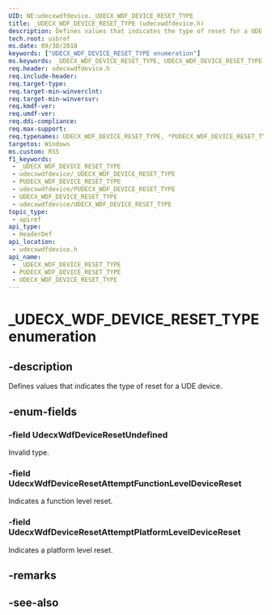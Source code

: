 ```yaml
---
UID: NE:udecxwdfdevice._UDECX_WDF_DEVICE_RESET_TYPE
title: _UDECX_WDF_DEVICE_RESET_TYPE (udecxwdfdevice.h)
description: Defines values that indicates the type of reset for a UDE device.
tech.root: usbref
ms.date: 09/30/2018
keywords: ["UDECX_WDF_DEVICE_RESET_TYPE enumeration"]
ms.keywords: _UDECX_WDF_DEVICE_RESET_TYPE, UDECX_WDF_DEVICE_RESET_TYPE, *PUDECX_WDF_DEVICE_RESET_TYPE,
req.header: udecxwdfdevice.h
req.include-header: 
req.target-type: 
req.target-min-winverclnt: 
req.target-min-winversvr: 
req.kmdf-ver: 
req.umdf-ver: 
req.ddi-compliance: 
req.max-support: 
req.typenames: UDECX_WDF_DEVICE_RESET_TYPE, *PUDECX_WDF_DEVICE_RESET_TYPE
targetos: Windows
ms.custom: RS5
f1_keywords:
 - _UDECX_WDF_DEVICE_RESET_TYPE
 - udecxwdfdevice/_UDECX_WDF_DEVICE_RESET_TYPE
 - PUDECX_WDF_DEVICE_RESET_TYPE
 - udecxwdfdevice/PUDECX_WDF_DEVICE_RESET_TYPE
 - UDECX_WDF_DEVICE_RESET_TYPE
 - udecxwdfdevice/UDECX_WDF_DEVICE_RESET_TYPE
topic_type:
 - apiref
api_type:
 - HeaderDef
api_location:
 - udecxwdfdevice.h
api_name:
 - _UDECX_WDF_DEVICE_RESET_TYPE
 - PUDECX_WDF_DEVICE_RESET_TYPE
 - UDECX_WDF_DEVICE_RESET_TYPE
---
```


# _UDECX_WDF_DEVICE_RESET_TYPE enumeration


## -description

Defines values that indicates the type of reset for a UDE device.

## -enum-fields

### -field UdecxWdfDeviceResetUndefined 

Invalid type.

### -field UdecxWdfDeviceResetAttemptFunctionLevelDeviceReset 

Indicates a function level reset.

### -field UdecxWdfDeviceResetAttemptPlatformLevelDeviceReset 

Indicates a platform level reset.

## -remarks

## -see-also

